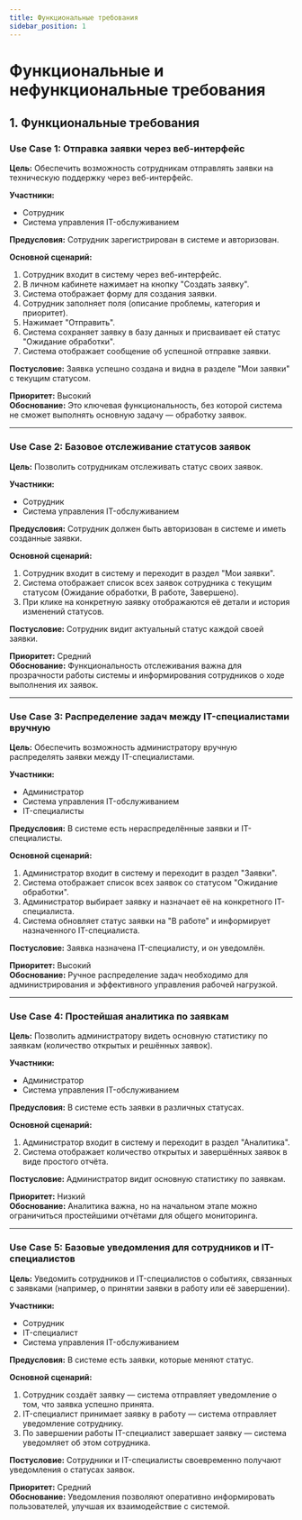 ```yaml
---
title: Функциональные требования
sidebar_position: 1
---
```


# Функциональные и нефункциональные требования

## 1. Функциональные требования

### Use Case 1: Отправка заявки через веб-интерфейс

**Цель:** Обеспечить возможность сотрудникам отправлять заявки на техническую поддержку через веб-интерфейс.

**Участники:**  
- Сотрудник  
- Система управления IT-обслуживанием  

**Предусловия:** Сотрудник зарегистрирован в системе и авторизован.

**Основной сценарий:**  
1. Сотрудник входит в систему через веб-интерфейс.  
2. В личном кабинете нажимает на кнопку "Создать заявку".  
3. Система отображает форму для создания заявки.  
4. Сотрудник заполняет поля (описание проблемы, категория и приоритет).  
5. Нажимает "Отправить".  
6. Система сохраняет заявку в базу данных и присваивает ей статус "Ожидание обработки".  
7. Система отображает сообщение об успешной отправке заявки.

**Постусловие:** Заявка успешно создана и видна в разделе "Мои заявки" с текущим статусом.

**Приоритет:** Высокий  
**Обоснование:** Это ключевая функциональность, без которой система не сможет выполнять основную задачу — обработку заявок.

---

### Use Case 2: Базовое отслеживание статусов заявок

**Цель:** Позволить сотрудникам отслеживать статус своих заявок.

**Участники:**  
- Сотрудник  
- Система управления IT-обслуживанием  

**Предусловия:** Сотрудник должен быть авторизован в системе и иметь созданные заявки.

**Основной сценарий:**  
1. Сотрудник входит в систему и переходит в раздел "Мои заявки".  
2. Система отображает список всех заявок сотрудника с текущим статусом (Ожидание обработки, В работе, Завершено).  
3. При клике на конкретную заявку отображаются её детали и история изменений статусов.

**Постусловие:** Сотрудник видит актуальный статус каждой своей заявки.

**Приоритет:** Средний  
**Обоснование:** Функциональность отслеживания важна для прозрачности работы системы и информирования сотрудников о ходе выполнения их заявок.

---

### Use Case 3: Распределение задач между IT-специалистами вручную

**Цель:** Обеспечить возможность администратору вручную распределять заявки между IT-специалистами.

**Участники:**  
- Администратор  
- Система управления IT-обслуживанием  
- IT-специалисты  

**Предусловия:** В системе есть нераспределённые заявки и IT-специалисты.

**Основной сценарий:**  
1. Администратор входит в систему и переходит в раздел "Заявки".  
2. Система отображает список всех заявок со статусом "Ожидание обработки".  
3. Администратор выбирает заявку и назначает её на конкретного IT-специалиста.  
4. Система обновляет статус заявки на "В работе" и информирует назначенного IT-специалиста.

**Постусловие:** Заявка назначена IT-специалисту, и он уведомлён.

**Приоритет:** Высокий  
**Обоснование:** Ручное распределение задач необходимо для администрирования и эффективного управления рабочей нагрузкой.

---

### Use Case 4: Простейшая аналитика по заявкам

**Цель:** Позволить администратору видеть основную статистику по заявкам (количество открытых и решённых заявок).

**Участники:**  
- Администратор  
- Система управления IT-обслуживанием  

**Предусловия:** В системе есть заявки в различных статусах.

**Основной сценарий:**  
1. Администратор входит в систему и переходит в раздел "Аналитика".  
2. Система отображает количество открытых и завершённых заявок в виде простого отчёта.

**Постусловие:** Администратор видит основную статистику по заявкам.

**Приоритет:** Низкий  
**Обоснование:** Аналитика важна, но на начальном этапе можно ограничиться простейшими отчётами для общего мониторинга.

---

### Use Case 5: Базовые уведомления для сотрудников и IT-специалистов

**Цель:** Уведомить сотрудников и IT-специалистов о событиях, связанных с заявками (например, о принятии заявки в работу или её завершении).

**Участники:**  
- Сотрудник  
- IT-специалист  
- Система управления IT-обслуживанием  

**Предусловия:** В системе есть заявки, которые меняют статус.

**Основной сценарий:**  
1. Сотрудник создаёт заявку — система отправляет уведомление о том, что заявка успешно принята.  
2. IT-специалист принимает заявку в работу — система отправляет уведомление сотруднику.  
3. По завершении работы IT-специалист завершает заявку — система уведомляет об этом сотрудника.

**Постусловие:** Сотрудники и IT-специалисты своевременно получают уведомления о статусах заявок.

**Приоритет:** Средний  
**Обоснование:** Уведомления позволяют оперативно информировать пользователей, улучшая их взаимодействие с системой.
